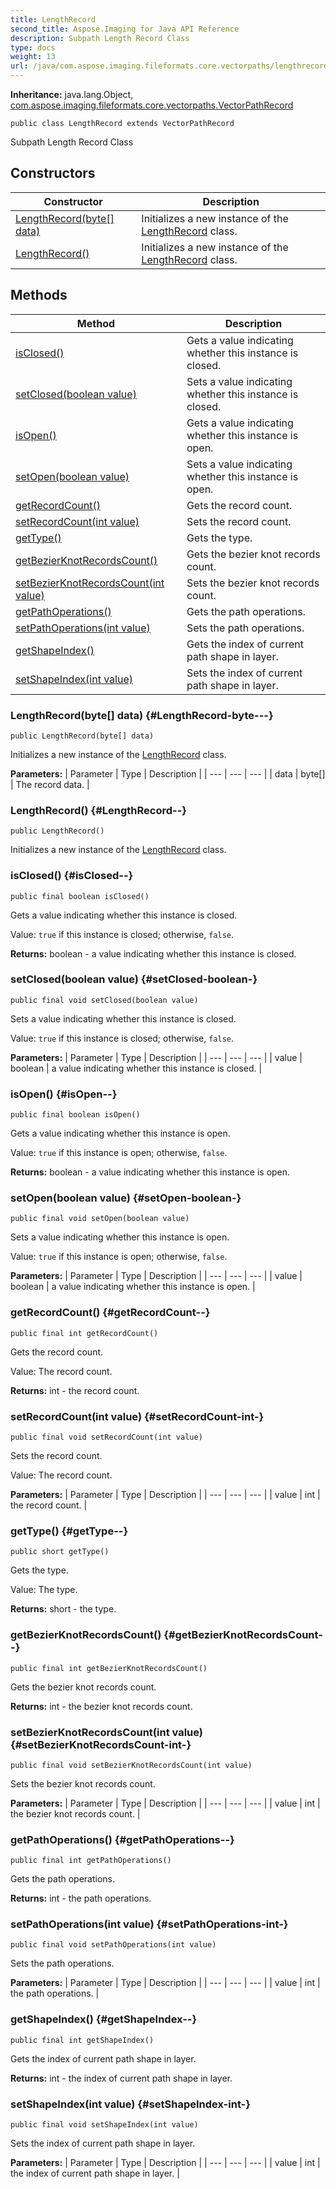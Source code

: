 ```yaml
---
title: LengthRecord
second_title: Aspose.Imaging for Java API Reference
description: Subpath Length Record Class
type: docs
weight: 13
url: /java/com.aspose.imaging.fileformats.core.vectorpaths/lengthrecord/
---
```

**Inheritance:**
java.lang.Object, [com.aspose.imaging.fileformats.core.vectorpaths.VectorPathRecord](../../com.aspose.imaging.fileformats.core.vectorpaths/vectorpathrecord)
```
public class LengthRecord extends VectorPathRecord
```

Subpath Length Record Class
## Constructors

| Constructor | Description |
| --- | --- |
| [LengthRecord(byte[] data)](#LengthRecord-byte---) | Initializes a new instance of the [LengthRecord](../../com.aspose.imaging.fileformats.core.vectorpaths/lengthrecord) class. |
| [LengthRecord()](#LengthRecord--) | Initializes a new instance of the [LengthRecord](../../com.aspose.imaging.fileformats.core.vectorpaths/lengthrecord) class. |
## Methods

| Method | Description |
| --- | --- |
| [isClosed()](#isClosed--) | Gets a value indicating whether this instance is closed. |
| [setClosed(boolean value)](#setClosed-boolean-) | Sets a value indicating whether this instance is closed. |
| [isOpen()](#isOpen--) | Gets a value indicating whether this instance is open. |
| [setOpen(boolean value)](#setOpen-boolean-) | Sets a value indicating whether this instance is open. |
| [getRecordCount()](#getRecordCount--) | Gets the record count. |
| [setRecordCount(int value)](#setRecordCount-int-) | Sets the record count. |
| [getType()](#getType--) | Gets the type. |
| [getBezierKnotRecordsCount()](#getBezierKnotRecordsCount--) | Gets the bezier knot records count. |
| [setBezierKnotRecordsCount(int value)](#setBezierKnotRecordsCount-int-) | Sets the bezier knot records count. |
| [getPathOperations()](#getPathOperations--) | Gets the path operations. |
| [setPathOperations(int value)](#setPathOperations-int-) | Sets the path operations. |
| [getShapeIndex()](#getShapeIndex--) | Gets the index of current path shape in layer. |
| [setShapeIndex(int value)](#setShapeIndex-int-) | Sets the index of current path shape in layer. |
### LengthRecord(byte[] data) {#LengthRecord-byte---}
```
public LengthRecord(byte[] data)
```


Initializes a new instance of the [LengthRecord](../../com.aspose.imaging.fileformats.core.vectorpaths/lengthrecord) class.

**Parameters:**
| Parameter | Type | Description |
| --- | --- | --- |
| data | byte[] | The record data. |

### LengthRecord() {#LengthRecord--}
```
public LengthRecord()
```


Initializes a new instance of the [LengthRecord](../../com.aspose.imaging.fileformats.core.vectorpaths/lengthrecord) class.

### isClosed() {#isClosed--}
```
public final boolean isClosed()
```


Gets a value indicating whether this instance is closed.

Value: `true` if this instance is closed; otherwise, `false`.

**Returns:**
boolean - a value indicating whether this instance is closed.
### setClosed(boolean value) {#setClosed-boolean-}
```
public final void setClosed(boolean value)
```


Sets a value indicating whether this instance is closed.

Value: `true` if this instance is closed; otherwise, `false`.

**Parameters:**
| Parameter | Type | Description |
| --- | --- | --- |
| value | boolean | a value indicating whether this instance is closed. |

### isOpen() {#isOpen--}
```
public final boolean isOpen()
```


Gets a value indicating whether this instance is open.

Value: `true` if this instance is open; otherwise, `false`.

**Returns:**
boolean - a value indicating whether this instance is open.
### setOpen(boolean value) {#setOpen-boolean-}
```
public final void setOpen(boolean value)
```


Sets a value indicating whether this instance is open.

Value: `true` if this instance is open; otherwise, `false`.

**Parameters:**
| Parameter | Type | Description |
| --- | --- | --- |
| value | boolean | a value indicating whether this instance is open. |

### getRecordCount() {#getRecordCount--}
```
public final int getRecordCount()
```


Gets the record count.

Value: The record count.

**Returns:**
int - the record count.
### setRecordCount(int value) {#setRecordCount-int-}
```
public final void setRecordCount(int value)
```


Sets the record count.

Value: The record count.

**Parameters:**
| Parameter | Type | Description |
| --- | --- | --- |
| value | int | the record count. |

### getType() {#getType--}
```
public short getType()
```


Gets the type.

Value: The type.

**Returns:**
short - the type.
### getBezierKnotRecordsCount() {#getBezierKnotRecordsCount--}
```
public final int getBezierKnotRecordsCount()
```


Gets the bezier knot records count.

**Returns:**
int - the bezier knot records count.
### setBezierKnotRecordsCount(int value) {#setBezierKnotRecordsCount-int-}
```
public final void setBezierKnotRecordsCount(int value)
```


Sets the bezier knot records count.

**Parameters:**
| Parameter | Type | Description |
| --- | --- | --- |
| value | int | the bezier knot records count. |

### getPathOperations() {#getPathOperations--}
```
public final int getPathOperations()
```


Gets the path operations.

**Returns:**
int - the path operations.
### setPathOperations(int value) {#setPathOperations-int-}
```
public final void setPathOperations(int value)
```


Sets the path operations.

**Parameters:**
| Parameter | Type | Description |
| --- | --- | --- |
| value | int | the path operations. |

### getShapeIndex() {#getShapeIndex--}
```
public final int getShapeIndex()
```


Gets the index of current path shape in layer.

**Returns:**
int - the index of current path shape in layer.
### setShapeIndex(int value) {#setShapeIndex-int-}
```
public final void setShapeIndex(int value)
```


Sets the index of current path shape in layer.

**Parameters:**
| Parameter | Type | Description |
| --- | --- | --- |
| value | int | the index of current path shape in layer. |

